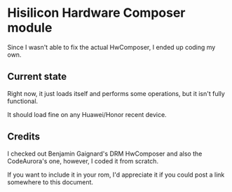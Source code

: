 # Hisilicon Hardware Composer module

Since I wasn't able to fix the actual HwComposer, I ended up coding my own.

## Current state

Right now, it just loads itself and performs some operations, but it isn't fully functional.

It should load fine on any Huawei/Honor recent device.

## Credits

I checked out Benjamin Gaignard's DRM HwComposer and also the CodeAurora's one, however, I coded it from scratch.

If you want to include it in your rom, I'd appreciate it if you could post a link somewhere to this document.
